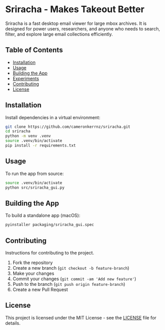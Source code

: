 # Sriracha - Makes Takeout Better

Sriracha is a fast desktop email viewer for large mbox archives. It is designed for power users, researchers, and anyone who needs to search, filter, and explore large email collections efficiently.

## Table of Contents

- [Installation](#installation)
- [Usage](#usage)
- [Building the App](#building-the-app)
- [Experiments](#experiments)
- [Contributing](#contributing)
- [License](#license)

## Installation

Install dependencies in a virtual environment:

```bash
git clone https://github.com/cameronkerrnz/sriracha.git
cd sriracha
python -m venv .venv
source .venv/bin/activate
pip install -r requirements.txt
```

## Usage

To run the app from source:

```bash
source .venv/bin/activate
python src/sriracha_gui.py
```

## Building the App

To build a standalone app (macOS):

```bash
pyinstaller packaging/sriracha_gui.spec
```


## Contributing

Instructions for contributing to the project.

1. Fork the repository
2. Create a new branch (`git checkout -b feature-branch`)
3. Make your changes
4. Commit your changes (`git commit -am 'Add new feature'`)
5. Push to the branch (`git push origin feature-branch`)
6. Create a new Pull Request

## License

This project is licensed under the MIT License - see the [LICENSE](LICENSE) file for details.